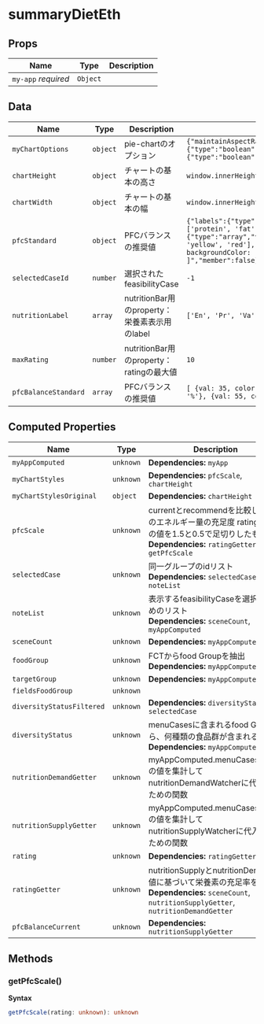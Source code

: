 # summaryDietEth

## Props

| Name                | Type     | Description |
| ------------------- | -------- | ----------- |
| `my-app` *required* | `Object` | &nbsp;      |

## Data

| Name                 | Type     | Description                         | Initial value                                                                                                                                                                                                                                                                                                                                                               |
| -------------------- | -------- | ----------------------------------- | --------------------------------------------------------------------------------------------------------------------------------------------------------------------------------------------------------------------------------------------------------------------------------------------------------------------------------------------------------------------------- |
| `myChartOptions`     | `object` | pie-chartのオプション                     | `{"maintainAspectRatio":{"type":"boolean","value":false,"raw":"false","member":false},"responsive":{"type":"boolean","value":true,"raw":"true","member":false}}`                                                                                                                                                                                                            |
| `chartHeight`        | `object` | チャートの基本の高さ                          | `window.innerHeight / 4`                                                                                                                                                                                                                                                                                                                                                    |
| `chartWidth`         | `object` | チャートの基本の幅                           | `window.innerHeight / 4`                                                                                                                                                                                                                                                                                                                                                    |
| `pfcStandard`        | `object` | PFCバランスの推奨値                         | `{"labels":{"type":"array","value":"['protein', 'fat', 'carbo.']","raw":"['protein', 'fat', 'carbo.']","member":false},"datasets":{"type":"array","value":"[ { label: 'Data One', backgroundColor: ['green', 'yellow', 'red'], data: [35, 10, 55] } ]","raw":"[ { label: 'Data One', backgroundColor: ['green', 'yellow', 'red'], data: [35, 10, 55] } ]","member":false}}` |
| `selectedCaseId`     | `number` | 選択されたfeasibilityCase                | `-1`                                                                                                                                                                                                                                                                                                                                                                        |
| `nutritionLabel`     | `array`  | nutritionBar用のproperty：栄養素表示用のlabel | `['En', 'Pr', 'Va', 'Fe']`                                                                                                                                                                                                                                                                                                                                                  |
| `maxRating`          | `number` | nutritionBar用のproperty：ratingの最大値   | `10`                                                                                                                                                                                                                                                                                                                                                                        |
| `pfcBalanceStandard` | `array`  | PFCバランスの推奨値                         | `[ {val: 35, color: 'green', label: '%'}, {val: 10, color: 'yellow', label: '%'}, {val: 55, color: 'red', label: '%'}, ]`                                                                                                                                                                                                                                                   |

## Computed Properties

| Name                      | Type      | Description                                                                                                                           |
| ------------------------- | --------- | ------------------------------------------------------------------------------------------------------------------------------------- |
| `myAppComputed`           | `unknown` | **Dependencies:** `myApp`                                                                                                             |
| `myChartStyles`           | `unknown` | **Dependencies:** `pfcScale`, `chartHeight`                                                                                           |
| `myChartStylesOriginal`   | `object`  | **Dependencies:** `chartHeight`                                                                                                       |
| `pfcScale`                | `unknown` | currentとrecommendを比較した場合のエネルギー量の充足度 rating[].Enの値を1.5と0.5で足切りしたもの<br/>**Dependencies:** `ratingGetter`, `getPfcScale`                 |
| `selectedCase`            | `unknown` | 同一グループのidリスト<br/>**Dependencies:** `selectedCaseId`, `noteList`                                                                       |
| `noteList`                | `unknown` | 表示するfeasibilityCaseを選択するためのリスト<br/>**Dependencies:** `sceneCount`, `myAppComputed`                                                    |
| `sceneCount`              | `unknown` | **Dependencies:** `myAppComputed`                                                                                                     |
| `foodGroup`               | `unknown` | FCTからfood Groupを抽出<br/>**Dependencies:** `myAppComputed`                                                                              |
| `targetGroup`             | `unknown` | **Dependencies:** `myAppComputed`                                                                                                     |
| `fieldsFoodGroup`         | `unknown` |                                                                                                                                       |
| `diversityStatusFiltered` | `unknown` | **Dependencies:** `diversityStatus`, `selectedCase`                                                                                   |
| `diversityStatus`         | `unknown` | menuCasesに含まれるfood Groupから、何種類の食品群が含まれるか判定<br/>**Dependencies:** `myAppComputed`                                                      |
| `nutritionDemandGetter`   | `unknown` | myAppComputed.menuCases.targetの値を集計してnutritionDemandWatcherに代入するための関数                                                                 |
| `nutritionSupplyGetter`   | `unknown` | myAppComputed.menuCases.menuの値を集計してnutritionSupplyWatcherに代入するための関数                                                                   |
| `rating`                  | `unknown` | **Dependencies:** `ratingGetter`                                                                                                      |
| `ratingGetter`            | `unknown` | nutritionSupplyとnutritionDemandの値に基づいて栄養素の充足率を算出<br/>**Dependencies:** `sceneCount`, `nutritionSupplyGetter`, `nutritionDemandGetter` |
| `pfcBalanceCurrent`       | `unknown` | **Dependencies:** `nutritionSupplyGetter`                                                                                             |

## Methods

### getPfcScale()

**Syntax**

```typescript
getPfcScale(rating: unknown): unknown
```

